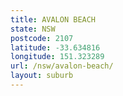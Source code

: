 ```yaml
---
title: AVALON BEACH
state: NSW
postcode: 2107
latitude: -33.634816
longitude: 151.323289
url: /nsw/avalon-beach/
layout: suburb
---
```

